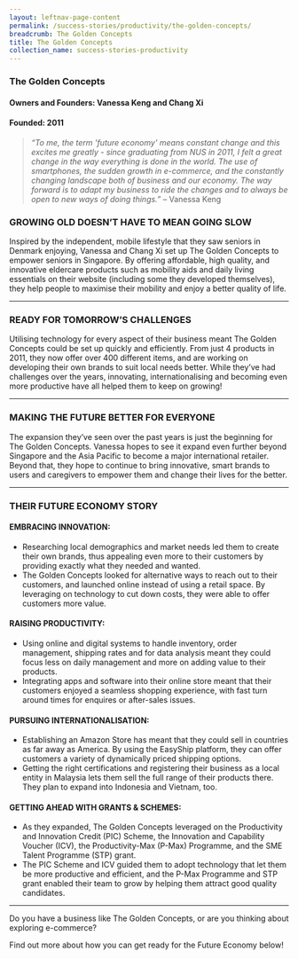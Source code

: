 ```yaml
---
layout: leftnav-page-content
permalink: /success-stories/productivity/the-golden-concepts/
breadcrumb: The Golden Concepts
title: The Golden Concepts
collection_name: success-stories-productivity
---
```


### **The Golden Concepts**
<h4 class="no-margin-top">Owners and Founders: Vanessa Keng and Chang Xi</h4>
<h4 class="no-margin-top">Founded: 2011</h4>

<blockquote>
  <i>“To me, the term 'future economy' means constant change and this excites me greatly - since graduating from NUS in 2011, I felt a great change in the way everything is done in the world. The use of smartphones, the sudden growth in e-commerce, and the constantly changing landscape both of business and our economy. The way forward is to adapt my business to ride the changes and to always be open to new ways of doing things.”</i> – Vanessa Keng
</blockquote>

### **GROWING OLD DOESN’T HAVE TO MEAN GOING SLOW**

Inspired by the independent, mobile lifestyle that they saw seniors in Denmark enjoying, Vanessa and Chang Xi set up The Golden Concepts to empower seniors in Singapore. By offering affordable, high quality, and innovative eldercare products such as mobility aids and daily living essentials on their website (including some they developed themselves), they help people to maximise their mobility and enjoy a better quality of life.

---

### **READY FOR TOMORROW’S CHALLENGES**

Utilising technology for every aspect of their business meant The Golden Concepts could be set up quickly and efficiently. From just 4 products in 2011, they now offer over 400 different items, and are working on developing their own brands to suit local needs better. While they’ve had challenges over the years, innovating, internationalising and becoming even more productive have all helped them to keep on growing!

---

### **MAKING THE FUTURE BETTER FOR EVERYONE**

The expansion they’ve seen over the past years is just the beginning for The Golden Concepts. Vanessa hopes to see it expand even further beyond Singapore and the Asia Pacific to become a major international retailer. Beyond that, they hope to continue to bring innovative, smart brands to users and caregivers to empower them and change their lives for the better. 

---

### **THEIR FUTURE ECONOMY STORY**

#### **EMBRACING INNOVATION:**
* Researching local demographics and market needs led them to create their own brands, thus appealing even more to their customers by providing exactly what they needed and wanted. 
* The Golden Concepts looked for alternative ways to reach out to their customers, and launched online instead of using a retail space. By leveraging on technology to cut down costs, they were able to offer customers more value. 

#### **RAISING PRODUCTIVITY:**
* Using online and digital systems to handle inventory, order management, shipping rates and for data analysis meant they could focus less on daily management and more on adding value to their products.  
* Integrating apps and software into their online store meant that their customers enjoyed a seamless shopping experience, with fast turn around times for enquires or after-sales issues. 

#### **PURSUING INTERNATIONALISATION:**
* Establishing an Amazon Store has meant that they could sell in countries as far away as America. By using the EasyShip platform, they can offer customers a variety of dynamically priced shipping options. 
* Getting the right certifications and registering their business as a local entity in Malaysia lets them sell the full range of their products there. They plan to expand into Indonesia and Vietnam, too. 

#### **GETTING AHEAD WITH GRANTS & SCHEMES:**
* As they expanded, The Golden Concepts leveraged on the Productivity and Innovation Credit (PIC) Scheme, the Innovation and Capability Voucher (ICV), the Productivity-Max (P-Max) Programme, and the SME Talent Programme (STP) grant.
* The PIC Scheme and ICV guided them to adopt technology that let them be more productive and efficient, and the P-Max Programme and STP grant enabled their team to grow by helping them attract good quality candidates. 

---

Do you have a business like The Golden Concepts, or are you thinking about exploring e-commerce? 

Find out more about how you can get ready for the Future Economy below!  

